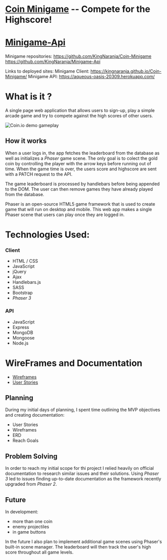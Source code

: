 # [Coin Minigame](https://github.com/KingNaranja/Coin-Minigame/) -- Compete for the Highscore!

# [Minigame-Api](https://github.com/KingNaranja/Minigame-Api)

Minigame repositories:
https://github.com/KingNaranja/Coin-Minigame 
https://github.com/KingNaranja/Minigame-Api

Links to deployed sites: 
Minigame Client: https://kingnaranja.github.io/Coin-Minigame/
Minigame API: https://aqueous-oasis-20309.herokuapp.com/

# What is it ?
A single page web application that allows users to sign-up, play a simple arcade game and try to compete against the high scores of other users.


![Coin.io demo gameplay](https://imgur.com/rLjri3I)


## How it works
When a user logs in, the app fetches the leaderboard from the database as well as initializes a *Phaser* game scene. The only goal is to colect the gold coin by controlling the player with the arrow keys before running out of time. When the game time is over, the users score and highscore are sent with a PATCH request to the API. 

The game leaderboard is processed by handlebars before being appended to the DOM. The user can then remove games they have already played from the database.

Phaser is an open-source HTML5 game framework that is used to create game that will run 
on desktop and mobile. This web app makes a single Phaser scene that users can play once they are logged in.


# Technologies Used:
### Client
 * HTML / CSS
 * JavaScript
 * jQuery
 * Ajax
 * Handlebars.js
 * SASS
 * Bootstrap
 * *Phaser 3*

### API
* JavaScript
* Express
* MongoDB
* Mongoose
* Node.js

# WireFrames and Documentation

* [Wireframes](https://imgur.com/WwCCYm7) 
* [User Stories](https://imgur.com/dAujhg4)


## Planning
During my initial days of planning, I spent time outlining the MVP objectives and 
creating documentation:
 * User Stories
 * Wireframes
 * ERD
 * Reach Goals
 
 ## Problem Solving
In order to reach my initial scope for thi project I relied heavily on official documentation to research similar issues and their solutions.
Using *Phaser 3* led to issues finding up-to-date documentation as the framework recently upgraded from *Phaser 2*.

## Future
In development:
- more than one coin 
- enemy projectiles 
- in game buttons 

In the future I also plan to implement additional game scenes using Phaser's built-in scene manager. The leaderboard will then track the user's high score throughout all game levels.
